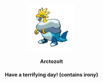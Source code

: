 <p align="center">
    <img src="https://raw.githubusercontent.com/PokeAPI/sprites/master/sprites/pokemon/881.png" width="150" height="150">
</p>
<h3 align="center"> <b>Arctozolt</b></h3>
<h3 align="center">Have a terrifying day! (contains irony)</h3>
